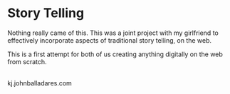 # Story Telling
Nothing really came of this.
This was a joint project with my girlfriend to effectively incorporate aspects of traditional story telling, on the web. 

This is a first attempt for both of us creating anything digitally on the web from scratch. <br><br>


kj.johnballadares.com
